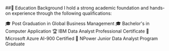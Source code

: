 ##🏫 Education Background
I hold a strong academic foundation and hands-on experience through the following qualifications:

🎓 Post Graduation in Global Business Management
🎓 Bachelor's in Computer Application
🏆 IBM Data Analyst Professional Certificate
🏅 Microsoft Azure AI-900 Certified
🏅 NPower Junior Data Analyst Program Graduate
